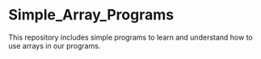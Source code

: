 # Simple_Array_Programs
This repository includes simple programs to learn and understand how to use arrays in our programs.
